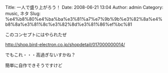 Title: 一人で盛り上がろう！
Date: 2008-06-21 13:04
Author: admin
Category: music, ネタ
Slug: %e4%b8%80%e4%ba%ba%e3%81%a7%e7%9b%9b%e3%82%8a%e4%b8%8a%e3%81%8c%e3%82%8d%e3%81%86%ef%bc%81

<div>

このコンセプトにはやられたぜ

</div>

<http://shop.bird-electron.co.jp/shopdetail/017000000014/>

<div>

でもこれ・・・高過ぎないすかね？

</div>

<div>

簡単に自作できそうですけど

</div>

